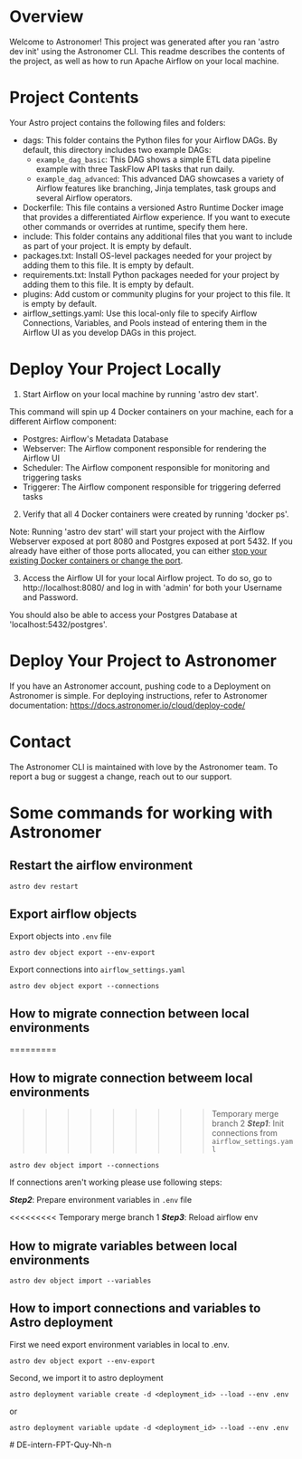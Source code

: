 # Overview

Welcome to Astronomer! This project was generated after you ran 'astro dev init' using the Astronomer CLI. This readme describes the contents of the project, as well as how to run Apache Airflow on your local machine.

# Project Contents

Your Astro project contains the following files and folders:

- dags: This folder contains the Python files for your Airflow DAGs. By default, this directory includes two example DAGs:
  - `example_dag_basic`: This DAG shows a simple ETL data pipeline example with three TaskFlow API tasks that run daily.
  - `example_dag_advanced`: This advanced DAG showcases a variety of Airflow features like branching, Jinja templates, task groups and several Airflow operators.
- Dockerfile: This file contains a versioned Astro Runtime Docker image that provides a differentiated Airflow experience. If you want to execute other commands or overrides at runtime, specify them here.
- include: This folder contains any additional files that you want to include as part of your project. It is empty by default.
- packages.txt: Install OS-level packages needed for your project by adding them to this file. It is empty by default.
- requirements.txt: Install Python packages needed for your project by adding them to this file. It is empty by default.
- plugins: Add custom or community plugins for your project to this file. It is empty by default.
- airflow_settings.yaml: Use this local-only file to specify Airflow Connections, Variables, and Pools instead of entering them in the Airflow UI as you develop DAGs in this project.

# Deploy Your Project Locally

1. Start Airflow on your local machine by running 'astro dev start'.

This command will spin up 4 Docker containers on your machine, each for a different Airflow component:

- Postgres: Airflow's Metadata Database
- Webserver: The Airflow component responsible for rendering the Airflow UI
- Scheduler: The Airflow component responsible for monitoring and triggering tasks
- Triggerer: The Airflow component responsible for triggering deferred tasks

2. Verify that all 4 Docker containers were created by running 'docker ps'.

Note: Running 'astro dev start' will start your project with the Airflow Webserver exposed at port 8080 and Postgres exposed at port 5432. If you already have either of those ports allocated, you can either [stop your existing Docker containers or change the port](https://docs.astronomer.io/astro/test-and-troubleshoot-locally#ports-are-not-available).

3. Access the Airflow UI for your local Airflow project. To do so, go to http://localhost:8080/ and log in with 'admin' for both your Username and Password.

You should also be able to access your Postgres Database at 'localhost:5432/postgres'.

# Deploy Your Project to Astronomer

If you have an Astronomer account, pushing code to a Deployment on Astronomer is simple. For deploying instructions, refer to Astronomer documentation: https://docs.astronomer.io/cloud/deploy-code/

# Contact

The Astronomer CLI is maintained with love by the Astronomer team. To report a bug or suggest a change, reach out to our support.

# Some commands for working with Astronomer

## Restart the airflow environment

```
astro dev restart
```

## Export airflow objects

Export objects into `.env` file

```
astro dev object export --env-export
```

Export connections into `airflow_settings.yaml`

```
astro dev object export --connections
```

## How to migrate connection between local environments

=========

## How to migrate connection betweem local environments

> > > > > > > > > Temporary merge branch 2
> > > > > > > > > **_Step1_**: Init connections from `airflow_settings.yaml`

```
astro dev object import --connections
```

If connections aren't working please use following steps:

**_Step2_**: Prepare environment variables in `.env` file

<<<<<<<<< Temporary merge branch 1
**_Step3_**: Reload airflow env

## How to migrate variables between local environments

```
astro dev object import --variables
```

## How to import connections and variables to Astro deployment

First we need export environment variables in local to .env.

```
astro dev object export --env-export
```

Second, we import it to astro deployment

```
astro deployment variable create -d <deployment_id> --load --env .env
```

or

```
astro deployment variable update -d <deployment_id> --load --env .env
```
#   D E - i n t e r n - F P T - Q u y - N h - n  
 